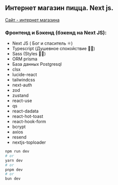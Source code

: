 ## Интернет магазин пицца. Next js. 

[Сайт - интернет магазина](nextjspizza.vercel.app) 

### Фронтенд и Бэкенд (бэкенд на Next JS):

- Next JS ( Бог и спаситель ⚛︎)
- Typescript (Душевное спокойствие 🙏🏻)
- Sass (Styles 💅🏻)
- ORM prisma
- База данных Postgresql
- clsx
- lucide-react
- tailwindcss
- next-auth
- zod
- zustand
- react-use
- qs
- react-dadata
- react-hot-toast
- react-hook-form
- bcrypt
- axios
- resend
- nextjs-toploader

```bash
npm run dev
# or
yarn dev
# or
pnpm dev
# or
bun dev

